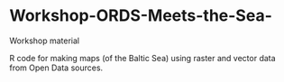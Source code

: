 # Workshop-ORDS-Meets-the-Sea-
Workshop material

R code for making maps (of the Baltic Sea) using raster and vector data from Open Data sources.
